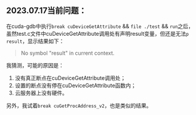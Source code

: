 ## 2023.07.17当前问题：
在cuda-gdb中执行`break cuDeviceGetAttribute` && `file ./test` && `run`之后，
虽然test.c文件中cuDeviceGetAttribute调用处有声明result变量，但还是无法`p result`，显示结果如下：
> No symbol "result" in current context.

我猜测，可能的原因是：
1. 没有真正断点在cuDeviceGetAttribute调用处；
2. 设置的断点没有停在cuDeviceGetAttribute函数内；
3. 云服务器上没有硬件。

另外，我试着`break cuGetProcAddress_v2`，也是类似的结果。
